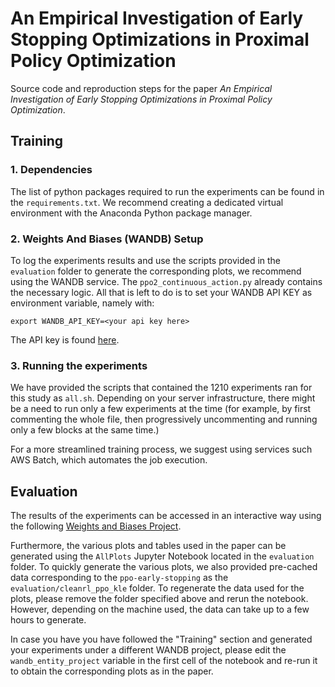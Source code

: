# An Empirical Investigation of Early Stopping Optimizations in Proximal Policy Optimization

Source code and reproduction steps for the paper _An Empirical Investigation of Early Stopping Optimizations in Proximal Policy Optimization_.

## Training

### 1. Dependencies

The list of python packages required to run the experiments can be found in the `requirements.txt`.
We recommend creating a dedicated virtual environment with the Anaconda Python package manager.

### 2. Weights And Biases (WANDB) Setup

To log the experiments results and use the scripts provided in the `evaluation` folder to generate the corresponding plots, we
recommend using the WANDB service.
The `ppo2_continuous_action.py` already contains the necessary logic.
All that is left to do is to set your WANDB API KEY as environment variable, namely with:
```
export WANDB_API_KEY=<your api key here>
```
The API key is found [here](https://app.wandb.ai/settings).

### 3. Running the experiments

We have provided the scripts that contained the 1210 experiments ran for this study as `all.sh`.
Depending on your server infrastructure, there might be a need to run only a few experiments at the time (for example, by first commenting the whole file, then progressively uncommenting and running only a few blocks at the same time.)

For a more streamlined training process, we suggest using services such AWS Batch, which automates the job execution.

## Evaluation

The results of the experiments can be accessed in an interactive way using the following [Weights and Biases Project](ttps://wandb.ai/cleanrl/ppo-kle).

Furthermore, the various plots and tables used in the paper can be generated using the `AllPlots` Jupyter Notebook located in the `evaluation` folder.
To quickly generate the various plots, we also provided pre-cached data corresponding to the `ppo-early-stopping` as the `evaluation/cleanrl_ppo_kle` folder.
To regenerate the data used for the plots, please remove the folder specified above and rerun the notebook. However, depending on the machine used, the data can take up to a few hours to generate.

In case you have you have followed the "Training" section and generated your experiments under a different WANDB project, please edit the `wandb_entity_project` variable in the first cell of the notebook and re-run it to obtain the corresponding plots as in the paper.
